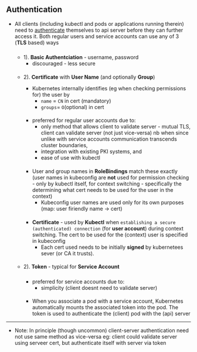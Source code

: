 ## Authentication
- All clients (including kubectl and pods or applications running therein) need to [authenticate](../../../../../../network/web/security/ssl_tls/access_control.md) themselves to api server before they can further access it. Both regular users and service accounts can use any of 3 (**TLS** based) ways

    #####
    ####
    - 1). **Basic Authentciation** - username, password
        -   discouraged - less secure




    ####
    - 2). **Certificate** with **User Name** (and optionally **Group**) 
        - Kubernetes internally identifies (eg when checking permissions for) the user by
            - `name` = `CN` in cert (mandatory)
            - `groups`=  `O`(optional) in cert 

        ####
        -  preferred for regular user accounts due to: 
            - only method that allows client to validate server - mutual TLS, client can validate server (not just vice-versa) nb when since unlike with service accounts communication transcends cluster boundaries, 
            - integration with existing PKI systems, and 
            - ease of use with kubectl

        ####
        - User and group names in **RoleBindings** match these exactly (user names in kubeconfig are **not** used for permission checking - only by kubectl itself, for context switching - specifically  the determining what cert needs to be used for the user in the context)
            - Kubeconfig user names are used only for its own purposes (map: user firiendly name -> cert)

    
       ####
        -  **Certificate**   -  used by **Kubectl**  when `establishing a secure (authenticated) connection` (for **user account**) during context switching. The cert to be used for the (context) user is specified in kubeconfig
            - Each cert used needs to be initially **signed** by kubernetees sever (or CA it trusts). 




    ####
    - 2). **Token** - typical for **Service Account**
        #####
        -  preferred for service accounts due to:
            - simplicity (client doesnt need to validate server)


        ####
        - When you associate a pod with a service account, Kubernetes automatically mounts the associated token into the pod. The token is used to authenticate the (client) pod with the (api) server
    


---
- Note: In principle (though uncommon)  client-server authentication need not use same method as vice-versa eg:
client could validate server using serveer cert, but authenticate itself with server via token




